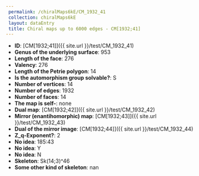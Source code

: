 ```yaml
--- 
 permalink: /chiralMaps6kE/CM_1932_41 
 collection: chiralMaps6kE
 layout: dataEntry
 title: Chiral maps up to 6000 edges - CM[1932;41]
---
```


- **ID**: [CM[1932;41]]({{ site.url }}/test/CM_1932_41)
- **Genus of the underlying surface**: 953
- **Length of the face**: 276
- **Valency**: 276
- **Length of the Petrie polygon**: 14
- **Is the automorphism group solvable?**: S
- **Number of vertices**: 14
- **Number of edges**: 1932
- **Number of faces**: 14
- **The map is self-**: none
- **Dual map**: [CM[1932;42]]({{ site.url }}/test/CM_1932_42)
- **Mirror (enantihomorphic) map**: [CM[1932;43]]({{ site.url }}/test/CM_1932_43)
- **Dual of the mirror image**: [CM[1932;44]]({{ site.url }}/test/CM_1932_44)
- **Z_q-Exponent?**: 2
- **No idea**:  185:43
- **No idea**: Y
- **No idea**: N
- **Skeleton**: Sk(14;3)^46
- **Some other kind of skeleton**: nan
